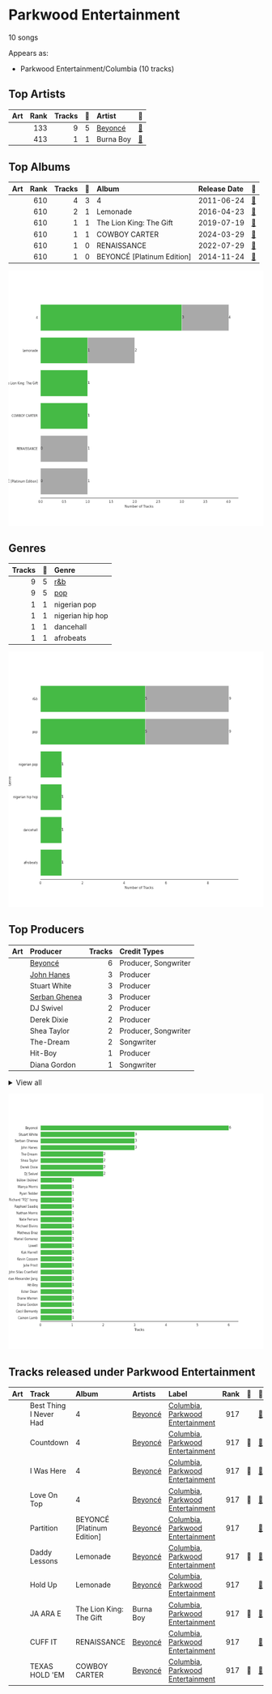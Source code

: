 # Parkwood Entertainment

10 songs

Appears as:
- Parkwood Entertainment/Columbia (10 tracks)

## Top Artists

| Art | Rank | Tracks | 💚 | Artist | 🔗 |
|:---|---:|---:|---:|:---|:---|
| <img src="https://i.scdn.co/image/ab6761610000e5eb247f44069c0bd1781df2f785" alt="" width="50" /> | 133 | 9 | 5 | [Beyoncé](../../artists/beyoncé/overview.md) | [🔗](https://open.spotify.com/artist/6vWDO969PvNqNYHIOW5v0m) |
| <img src="https://i.scdn.co/image/ab6761610000e5eb2d405f4858ce3cd52d409c98" alt="" width="50" /> | 413 | 1 | 1 | Burna Boy | [🔗](https://open.spotify.com/artist/3wcj11K77LjEY1PkEazffa) |



## Top Albums

| Art | Rank | Tracks | 💚 | Album | Release Date | 🔗 |
|:---|---:|---:|---:|:---|:---|:---|
| <img src="https://i.scdn.co/image/ab67616d0000b273ff5429125128b43572dbdccd" alt="" width="50" /> | 610 | 4 | 3 | 4 | 2011-06-24 | [🔗](https://open.spotify.com/album/1gIC63gC3B7o7FfpPACZQJ) |
| <img src="https://i.scdn.co/image/ab67616d0000b27389992f4d7d4ab94937bf9e23" alt="" width="50" /> | 610 | 2 | 1 | Lemonade | 2016-04-23 | [🔗](https://open.spotify.com/album/7dK54iZuOxXFarGhXwEXfF) |
| <img src="https://i.scdn.co/image/ab67616d0000b2734ccc03169b086af698178a99" alt="" width="50" /> | 610 | 1 | 1 | The Lion King: The Gift | 2019-07-19 | [🔗](https://open.spotify.com/album/552zi1M53PQAX5OH4FIdTx) |
| <img src="https://i.scdn.co/image/ab67616d0000b2731572698fff8a1db257a53599" alt="" width="50" /> | 610 | 1 | 1 | COWBOY CARTER | 2024-03-29 | [🔗](https://open.spotify.com/album/6BzxX6zkDsYKFJ04ziU5xQ) |
| <img src="https://i.scdn.co/image/ab67616d0000b2730e58a0f8308c1ad403d105e7" alt="" width="50" /> | 610 | 1 | 0 | RENAISSANCE | 2022-07-29 | [🔗](https://open.spotify.com/album/6FJxoadUE4JNVwWHghBwnb) |
| <img src="https://i.scdn.co/image/ab67616d0000b2730d1d6e9325275f104f8e33f3" alt="" width="50" /> | 610 | 1 | 0 | BEYONCÉ [Platinum Edition] | 2014-11-24 | [🔗](https://open.spotify.com/album/2UJwKSBUz6rtW4QLK74kQu) |

![Bar chart of top 6 albums](../../images/labels/parkwood_entertainment/albums.png)

## Genres

| Tracks | 💚 | Genre |
|---:|---:|:---|
| 9 | 5 | [r&b](../../genres/r_b/overview.md) |
| 9 | 5 | [pop](../../genres/pop/overview.md) |
| 1 | 1 | nigerian pop |
| 1 | 1 | nigerian hip hop |
| 1 | 1 | dancehall |
| 1 | 1 | afrobeats |

![Bar chart of top 6 genres](../../images/labels/parkwood_entertainment/genres.png)

## Top Producers

| Art | Producer | Tracks | Credit Types |
|:---|:---|---:|:---|
| <img src="https://i.scdn.co/image/ab6761610000e5eb247f44069c0bd1781df2f785" alt="" width="50" /> | [Beyoncé](../../artists/beyoncé/overview.md) | 6 | Producer, Songwriter |
| | [John Hanes](../../producers/john_hanes/overview.md) | 3 | Producer |
| | Stuart White | 3 | Producer |
| | [Serban Ghenea](../../producers/serban_ghenea/overview.md) | 3 | Producer |
| | DJ Swivel | 2 | Producer |
| | Derek Dixie | 2 | Producer |
| | Shea Taylor | 2 | Producer, Songwriter |
| | The-Dream | 2 | Songwriter |
| | Hit-Boy | 1 | Producer |
| | Diana Gordon | 1 | Songwriter |


<details>
<summary>View all</summary>

| Art | Producer | Tracks | Credit Types |
|:---|:---|---:|:---|
| | Cecil Bernardy | 1 | Producer |
| | Michael Bivins | 1 | Songwriter |
| | bülow (bülow) | 1 | Songwriter |
| | Raphael Saadiq | 1 | Producer, Songwriter |
| | Brent Kutzle | 1 | Producer |
| | Cainon Lamb | 1 | Songwriter |
| | Kevin Cossom | 1 | Songwriter |
| | Nate Ferraro | 1 | Producer, Songwriter |
| | Lowell | 1 | Songwriter |
| | Hotae Alexander Jang | 1 | Producer |
| | Kuk Harrell | 1 | Producer |
| | Richard "P2J" Isong | 1 | Producer, Songwriter |
| | Alex Nibley | 1 | Producer |
| | Andrea Roberts | 1 | Producer |
| | John Silas Cranfield | 1 | Producer |
| <img src="https://i.scdn.co/image/ab6761610000e5eb2d405f4858ce3cd52d409c98" alt="" width="50" /> | Burna Boy | 1 | Songwriter |
| | Diane Warren | 1 | Songwriter |
| | Wanya Morris | 1 | Songwriter |
| | Julie Frost | 1 | Songwriter |
| | Matheus Braz | 1 | Producer |
| | Mariel Gomerez | 1 | Producer |
| | Brian Vincent Bates | 1 | Producer, Songwriter |
| | Alex Delicata | 1 | Producer, Songwriter |
| | [Ryan Tedder](../../producers/ryan_tedder/overview.md) | 1 | Producer |
| | Ester Dean | 1 | Songwriter |
| | Nathan Morris | 1 | Songwriter |

</details>


![Bar chart of top 30 producers](../../images/labels/parkwood_entertainment/producers.png)
## Tracks released under Parkwood Entertainment

| Art | Track | Album | Artists | Label | Rank | 💚 | 🔗 |
|:---|:---|:---|:---|:---|---:|:---|:---|
| <img src="https://i.scdn.co/image/ab67616d0000b273ff5429125128b43572dbdccd" alt="" width="50" /> | Best Thing I Never Had | 4 | [Beyoncé](../../artists/beyoncé/overview.md) | [Columbia](../columbia), [Parkwood Entertainment](.) | 917 | | [🔗](https://open.spotify.com/track/3lBRNqXjPp2j3JMTCXDTNO) |
| <img src="https://i.scdn.co/image/ab67616d0000b273ff5429125128b43572dbdccd" alt="" width="50" /> | Countdown | 4 | [Beyoncé](../../artists/beyoncé/overview.md) | [Columbia](../columbia), [Parkwood Entertainment](.) | 917 | 💚 | [🔗](https://open.spotify.com/track/3axkNosdVQLZiq1HakuGhc) |
| <img src="https://i.scdn.co/image/ab67616d0000b273ff5429125128b43572dbdccd" alt="" width="50" /> | I Was Here | 4 | [Beyoncé](../../artists/beyoncé/overview.md) | [Columbia](../columbia), [Parkwood Entertainment](.) | 917 | 💚 | [🔗](https://open.spotify.com/track/64Tp4KN5U5rtqrasP5a7FH) |
| <img src="https://i.scdn.co/image/ab67616d0000b273ff5429125128b43572dbdccd" alt="" width="50" /> | Love On Top | 4 | [Beyoncé](../../artists/beyoncé/overview.md) | [Columbia](../columbia), [Parkwood Entertainment](.) | 917 | 💚 | [🔗](https://open.spotify.com/track/1z6WtY7X4HQJvzxC4UgkSf) |
| <img src="https://i.scdn.co/image/ab67616d0000b2730d1d6e9325275f104f8e33f3" alt="" width="50" /> | Partition | BEYONCÉ [Platinum Edition] | [Beyoncé](../../artists/beyoncé/overview.md) | [Columbia](../columbia), [Parkwood Entertainment](.) | 917 | | [🔗](https://open.spotify.com/track/5hgnY0mVcVetszbb85qeDg) |
| <img src="https://i.scdn.co/image/ab67616d0000b27389992f4d7d4ab94937bf9e23" alt="" width="50" /> | Daddy Lessons | Lemonade | [Beyoncé](../../artists/beyoncé/overview.md) | [Columbia](../columbia), [Parkwood Entertainment](.) | 917 | 💚 | [🔗](https://open.spotify.com/track/71OvX5NNLrmz7rpq1ANTQn) |
| <img src="https://i.scdn.co/image/ab67616d0000b27389992f4d7d4ab94937bf9e23" alt="" width="50" /> | Hold Up | Lemonade | [Beyoncé](../../artists/beyoncé/overview.md) | [Columbia](../columbia), [Parkwood Entertainment](.) | 917 | | [🔗](https://open.spotify.com/track/0rzNMzZsubFcXSEh7dnem7) |
| <img src="https://i.scdn.co/image/ab67616d0000b2734ccc03169b086af698178a99" alt="" width="50" /> | JA ARA E | The Lion King: The Gift | Burna Boy | [Columbia](../columbia), [Parkwood Entertainment](.) | 917 | 💚 | [🔗](https://open.spotify.com/track/6pdip6qgVJOI5JxqgbAlu6) |
| <img src="https://i.scdn.co/image/ab67616d0000b2730e58a0f8308c1ad403d105e7" alt="" width="50" /> | CUFF IT | RENAISSANCE | [Beyoncé](../../artists/beyoncé/overview.md) | [Columbia](../columbia), [Parkwood Entertainment](.) | 917 | | [🔗](https://open.spotify.com/track/1xzi1Jcr7mEi9K2RfzLOqS) |
| <img src="https://i.scdn.co/image/ab67616d0000b2731572698fff8a1db257a53599" alt="" width="50" /> | TEXAS HOLD 'EM | COWBOY CARTER | [Beyoncé](../../artists/beyoncé/overview.md) | [Columbia](../columbia), [Parkwood Entertainment](.) | 917 | 💚 | [🔗](https://open.spotify.com/track/7wLShogStyDeZvL0a6daN5) |
